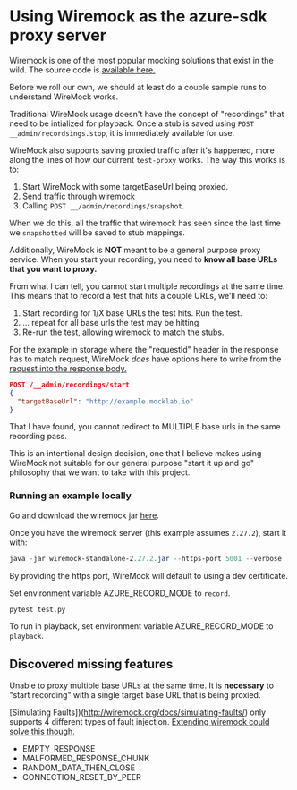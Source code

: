 # Using Wiremock as the azure-sdk proxy server

Wiremock is one of the most popular mocking solutions that exist in the wild. The source code is [available here.](https://github.com/tomakehurst/wiremock)

Before we roll our own, we should at least do a couple sample runs to understand WireMock works. 

Traditional WireMock usage doesn't have the concept of "recordings" that need to be intialized for playback. Once a stub is saved using `POST __admin/recordsings.stop`, it is immediately available for use.

WireMock also supports saving proxied traffic after it's happened, more along the lines of how our current `test-proxy` works. The way this works is to:

1. Start WireMock with some targetBaseUrl being proxied. 
2. Send traffic through wiremock 
3. Calling `POST __/admin/recordings/snapshot`. 

When we do this, all the traffic that wiremock has seen since the last time we `snapshotted` will be saved to stub mappings.

Additionally, WireMock is **NOT** meant to be a general purpose proxy service. When you start your recording, you need to **know all base URLs that you want to proxy.**

From what I can tell, you cannot start multiple recordings at the same time. This means that to record a test that hits a couple URLs, we'll need to:

1. Start recording for 1/X base URLs the test hits. Run the test.
2. ... repeat for all base urls the test may be hitting
3. Re-run the test, allowing wiremock to match the stubs.

For the example in storage where the "requestId" header in the response has to match request, WireMock _does_ have options here to write from the [request into the response body.](http://wiremock.org/docs/response-templating/)


```JSON
POST /__admin/recordings/start
{
  "targetBaseUrl": "http://example.mocklab.io"
}
```

That I have found, you cannot redirect to MULTIPLE base urls in the same recording pass.

This is an intentional design decision, one that I believe makes using WireMock not suitable for our general purpose "start it up and go" philosophy that we want to take with this project.

### Running an example locally

Go and download the wiremock jar [here](http://wiremock.org/docs/running-standalone/).

Once you have the wiremock server (this example assumes `2.27.2`), start it with:

```powershell
java -jar wiremock-standalone-2.27.2.jar --https-port 5001 --verbose
```

By providing the https port, WireMock will default to using a dev certificate.

Set environment variable AZURE_RECORD_MODE to `record`.

```python
pytest test.py
```

To run in playback, set environment variable AZURE_RECORD_MODE to `playback`.

## Discovered missing features

Unable to proxy multiple base URLs at the same time. It is **necessary** to "start recording" with a single target base URL that is being proxied.

[Simulating Faults])(http://wiremock.org/docs/simulating-faults/) only supports 4 different types of fault injection. [Extending wiremock could solve this though.](http://wiremock.org/docs/extending-wiremock/)

- EMPTY_RESPONSE
- MALFORMED_RESPONSE_CHUNK
- RANDOM_DATA_THEN_CLOSE
- CONNECTION_RESET_BY_PEER